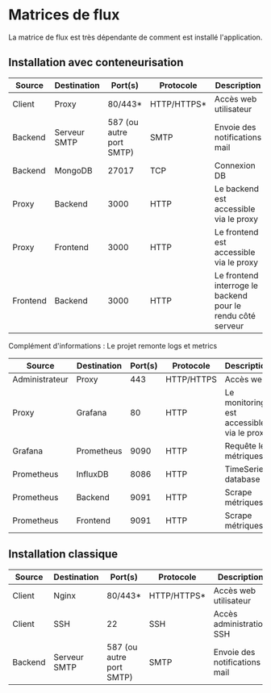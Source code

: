 # Matrices de flux

La matrice de flux est très dépendante de comment est installé l'application.

## Installation avec conteneurisation

| Source | Destination | Port(s) | Protocole | Description |
|--------|-------------|---------|-----------|-------------|
|Client|Proxy|80/443*|HTTP/HTTPS*|Accès web utilisateur|
|Backend|Serveur SMTP|587 (ou autre port SMTP)|SMTP|Envoie des notifications mail |
|Backend|MongoDB|27017|TCP|Connexion DB|
|Proxy|Backend|3000|HTTP|Le backend est accessible via le proxy|
|Proxy|Frontend|3000|HTTP|Le frontend est accessible via le proxy|
|Frontend|Backend|3000|HTTP|Le frontend interroge le backend pour le rendu côté serveur|

Complément d'informations : Le projet remonte logs et metrics

| Source | Destination | Port(s) | Protocole | Description |
|--------|-------------|---------|-----------|-------------|
|Administrateur|Proxy|443|HTTP/HTTPS|Accès web|
|Proxy|Grafana|80|HTTP|Le monitoring est accessible via le proxy|
|Grafana|Prometheus|9090|HTTP|Requête les métriques|
|Prometheus|InfluxDB|8086|HTTP|TimeSeries database|
|Prometheus|Backend|9091|HTTP|Scrape métriques|
|Prometheus|Frontend|9091|HTTP|Scrape métriques|

## Installation classique

| Source | Destination | Port(s) | Protocole | Description |
|--------|-------------|---------|-----------|-------------|
|Client|Nginx|80/443*|HTTP/HTTPS*|Accès web utilisateur|
|Client|SSH|22|SSH|Accès administration SSH|
|Backend|Serveur SMTP|587 (ou autre port SMTP)|SMTP|Envoie des notifications mail |
